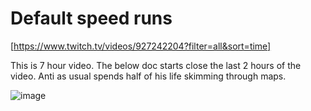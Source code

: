 
# Default speed runs
 [https://www.twitch.tv/videos/927242204?filter=all&sort=time]

This is  7 hour video. The below doc starts close the last 2 hours of the video.
Anti as usual spends half of his life skimming through maps.

![image](https://user-images.githubusercontent.com/18240627/160293149-07b5aed0-d654-40f2-b863-bc5b3a89914a.png)



